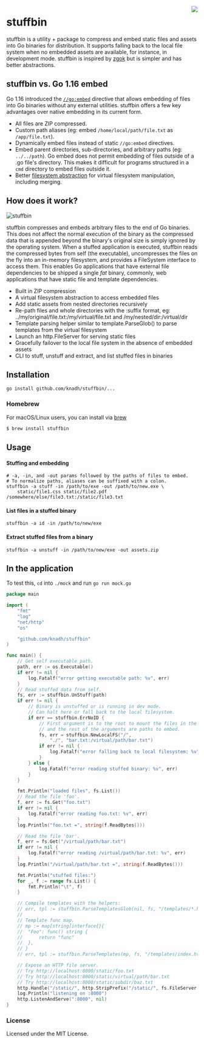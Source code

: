 <a href="https://zerodha.tech"><img src="https://zerodha.tech/static/images/github-badge.svg" align="right" /></a>

# stuffbin

stuffbin is a utility + package to compress and embed static files and assets into Go binaries for distribution. It supports falling back to the local file system when no embedded assets are available, for instance, in development mode. stuffbin is inspired by [zgok](https://github.com/srtkkou/zgok) but is simpler and has better abstractions.

## stuffbin vs. Go 1.16 embed
Go 1.16 introduced the [`//go:embed`](https://golang.org/pkg/embed/) directive that allows embedding of files into Go binaries without any external utilities. stuffbin offers a few key advantages over native embedding in its current form.

- All files are ZIP compressed.
- Custom path aliases (eg: embed `/home/local/path/file.txt` as `/app/file.txt`).
- Dynamically embed files instead of static `//go:embed` directives.
- Embed parent directories, sub-directories, and arbitrary paths (eg: `../../path`).
  Go embed does not permit embedding of files outside of a .go file's directory. This makes it difficult for programs structured in a `cmd` directory to embed files outside it.
- Better [filesystem abstraction](https://github.com/knadh/stuffbin/blob/e80f23deca3fbc201ae7fb5f59a9e4ea6f17878e/fs.go#L17) for virtual filesystem manipulation, including merging.

## How does it work?

![stuffbin](https://user-images.githubusercontent.com/547147/50650557-caa04680-0fa6-11e9-9f8e-4d76cf331dc6.png)

stuffbin compresses and embeds arbitrary files to the end of Go binaries. This does not affect the normal execution of the binary as the compressed data that is appended beyond the binary's original size is simply ignored by the operating system. When a stuffed application is executed, stuffbin reads the compressed bytes from self (the executable), uncompresses the files on the fly into an in-memory filesystem, and provides a FileSystem interface to access them. This enables Go applications that have external file dependencies to be shipped a single _fat_ binary, commonly, web applications that have static file and template dependencies.

- Built in ZIP compression
- A virtual filesystem abstraction to access embedded files
- Add static assets from nested directories recursively
- Re-path files and whole directories with the :suffix format, eg: ../my/original/file.txt:/my/virtual/file.txt and /my/nested/dir:/virtual/dir
- Template parsing helper similar to template.ParseGlob() to parse templates from the virtual filesystem
- Launch an http.FileServer for serving static files
- Gracefully failover to the local file system in the absence of embedded assets
- CLI to stuff, unstuff and extract, and list stuffed files in binaries

## Installation

```shell
go install github.com/knadh/stuffbin/...
```

### Homebrew

For macOS/Linux users, you can install via [brew](https://brew.sh/)

```sh
$ brew install stuffbin
```

## Usage

#### Stuffing and embedding

```shell
# -a, -in, and -out params followed by the paths of files to embed.
# To normalize paths, aliases can be suffixed with a colon.
stuffbin -a stuff -in /path/to/exe -out /path/to/new.exe \
    static/file1.css static/file2.pdf /somewhere/else/file3.txt:/static/file3.txt
```

#### List files in a stuffed binary

```shell
stuffbin -a id -in /path/to/new/exe
```

#### Extract stuffed files from a binary

```shell
stuffbin -a unstuff -in /path/to/new/exe -out assets.zip
```

## In the application

To test this, `cd` into `./mock` and run `go run mock.go`

```go
package main

import (
	"fmt"
	"log"
	"net/http"
	"os"

	"github.com/knadh/stuffbin"
)

func main() {
	// Get self executable path.
	path, err := os.Executable()
	if err != nil {
		log.Fatalf("error getting executable path: %v", err)
	}
	// Read stuffed data from self.
	fs, err := stuffbin.UnStuff(path)
	if err != nil {
		// Binary is unstuffed or is running in dev mode.
		// Can halt here or fall back to the local filesystem.
		if err == stuffbin.ErrNoID {
			// First argument is to the root to mount the files in the FileSystem
			// and the rest of the arguments are paths to embed.
			fs, err = stuffbin.NewLocalFS("/",
				"./", "bar.txt:/virtual/path/bar.txt")
			if err != nil {
				log.Fatalf("error falling back to local filesystem: %v", err)
			}
		} else {
			log.Fatalf("error reading stuffed binary: %v", err)
		}
	}

	fmt.Println("loaded files", fs.List())
	// Read the file 'foo'.
	f, err := fs.Get("foo.txt")
	if err != nil {
		log.Fatalf("error reading foo.txt: %v", err)
	}
	log.Println("foo.txt =", string(f.ReadBytes()))

	// Read the file 'bar'.
	f, err = fs.Get("/virtual/path/bar.txt")
	if err != nil {
		log.Fatalf("error reading /virtual/path/bar.txt: %v", err)
	}
	log.Println("/virtual/path/bar.txt =", string(f.ReadBytes()))

	fmt.Println("stuffed files:")
	for _, f := range fs.List() {
		fmt.Println("\t", f)
	}

	// Compile templates with the helpers:
	// err, tpl := stuffbin.ParseTemplatesGlob(nil, fs, "/templates/*.html")
	//
	// Template func map.
	// mp := map[string]interface{}{
	// 	"Foo": func() string {
	// 		return "func"
	// 	},
	// }
	// err, tpl := stuffbin.ParseTemplates(mp, fs, "/templates/index.html", "/templates/hello.html")

	// Expose an HTTP file server.
	// Try http://localhost:8000/static/foo.txt
	// Try http://localhost:8000/static/virtual/path/bar.txt
	// Try http://localhost:8000/static/subdir/baz.txt
	http.Handle("/static/", http.StripPrefix("/static/", fs.FileServer()))
	log.Println("listening on :8000")
	http.ListenAndServe(":8000", nil)
}
```

### License

Licensed under the MIT License.
